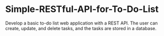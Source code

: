 # Simple-RESTful-API-for-To-Do-List
Develop a basic to-do list web application with a REST API. The user can create, update, and delete tasks, and the tasks are stored in a database.
